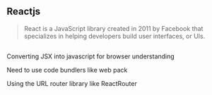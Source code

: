## Reactjs

> React is a JavaScript library created in 2011 by Facebook that specializes in helping developers build user interfaces, or UIs. 


## 

Converting JSX into javascript for browser understanding

Need to use code bundlers like web pack

Using the URL router library like ReactRouter
